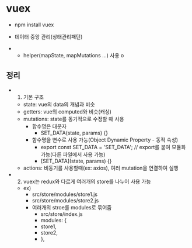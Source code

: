 
# vuex
- npm install vuex

- 데이터 중앙 관리(상태관리패턴)

- - helper(mapState, mapMutations ...) 사용 o
## 정리
- 1. 기본 구조
  - state: vue의 data의 개념과 비슷
  - getters: vue의 computed와 비슷(캐싱)
  - mutations: state를 동기적으로 수정할 때 사용
    - 함수명은 대문자
      - SET_DATA(state, params) {}
    - 함수명을 변수로 사용 가능(Object Dynamic Property - 동적 속성)
      - export const SET_DATA = 'SET_DATA';   // export를 붙여 모듈화 가능(다른 파일에서 사용 가능)
      - [SET_DATA](state, params) {}
  - actions: 비동기를 사용할때(ex: axios), 여러 mutation을 연결하여 실행
- 2. vuex는 redux와 다르게 여러개의 store를 나누어 사용 가능
  - ex)
    - src/store/modules/store1.js
    - src/store/modules/store2.js
    - 여러개의 stroe를 modules로 묶어줌
      - src/store/index.js 
      - modules: {
      -  store1,
      -  store2,
      - },

